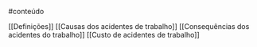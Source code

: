 #conteúdo 

[[Definições]]
[[Causas dos acidentes de trabalho]]
[[Consequências dos acidentes do trabalho]]
[[Custo de acidentes de trabalho]]



